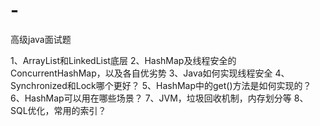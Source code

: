 # -
高级java面试题

 1、ArrayList和LinkedList底层
 2、HashMap及线程安全的ConcurrentHashMap，以及各自优劣势
 3、Java如何实现线程安全
 4、Synchronized和Lock哪个更好？
 5、HashMap中的get()方法是如何实现的？
 6、HashMap可以用在哪些场景？
 7、JVM，垃圾回收机制，内存划分等
 8、SQL优化，常用的索引？
 
